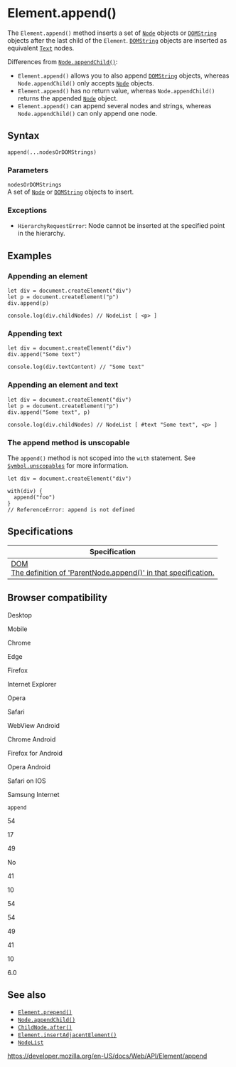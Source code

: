 # Element.append()

The `Element.append()` method inserts a set of [`Node`](../node) objects or [`DOMString`](../domstring) objects after the last child of the `Element`. [`DOMString`](../domstring) objects are inserted as equivalent [`Text`](../text) nodes.

Differences from [`Node.appendChild()`](../node/appendchild):

- `Element.append()` allows you to also append [`DOMString`](../domstring) objects, whereas `Node.appendChild()` only accepts [`Node`](../node) objects.
- `Element.append()` has no return value, whereas `Node.appendChild()` returns the appended [`Node`](../node) object.
- `Element.append()` can append several nodes and strings, whereas `Node.appendChild()` can only append one node.

## Syntax

    append(...nodesOrDOMStrings)

### Parameters

`nodesOrDOMStrings`  
A set of [`Node`](../node) or [`DOMString`](../domstring) objects to insert.

### Exceptions

- <span class="page-not-created">`HierarchyRequestError`</span>: Node cannot be inserted at the specified point in the hierarchy.

## Examples

### Appending an element

    let div = document.createElement("div")
    let p = document.createElement("p")
    div.append(p)

    console.log(div.childNodes) // NodeList [ <p> ]

### Appending text

    let div = document.createElement("div")
    div.append("Some text")

    console.log(div.textContent) // "Some text"

### Appending an element and text

    let div = document.createElement("div")
    let p = document.createElement("p")
    div.append("Some text", p)

    console.log(div.childNodes) // NodeList [ #text "Some text", <p> ]

### The append method is unscopable

The `append()` method is not scoped into the `with` statement. See [`Symbol.unscopables`](https://developer.mozilla.org/en-US/docs/Web/JavaScript/Reference/Global_Objects/Symbol/unscopables) for more information.

    let div = document.createElement("div")

    with(div) {
      append("foo")
    }
    // ReferenceError: append is not defined

## Specifications

<table><thead><tr class="header"><th>Specification</th></tr></thead><tbody><tr class="odd"><td><a href="https://dom.spec.whatwg.org/#dom-parentnode-append">DOM<br />
<span class="small">The definition of 'ParentNode.append()' in that specification.</span></a></td></tr></tbody></table>

## Browser compatibility

Desktop

Mobile

Chrome

Edge

Firefox

Internet Explorer

Opera

Safari

WebView Android

Chrome Android

Firefox for Android

Opera Android

Safari on IOS

Samsung Internet

`append`

54

17

49

No

41

10

54

54

49

41

10

6.0

## See also

- [`Element.prepend()`](prepend)
- [`Node.appendChild()`](../node/appendchild)
- [`ChildNode.after()`](../childnode/after)
- [`Element.insertAdjacentElement()`](insertadjacentelement)
- [`NodeList`](../nodelist)

<a href="https://developer.mozilla.org/en-US/docs/Web/API/Element/append" class="_attribution-link">https://developer.mozilla.org/en-US/docs/Web/API/Element/append</a>
